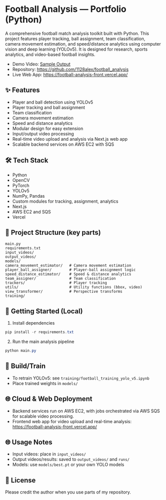 # Football Analysis — Portfolio (Python)

A comprehensive football match analysis toolkit built with Python. This project features player tracking, ball assignment, team classification, camera movement estimation, and speed/distance analytics using computer vision and deep learning (YOLOv5). It is designed for research, sports analytics, and video-based football insights.

- Demo Video: [Sample Output](output_videos/output_video.avi)
- Repository: https://github.com/1128alex/football_analysis
 - Live Web App: https://football-analysis-front.vercel.app/

## ✨ Features
- Player and ball detection using YOLOv5
- Player tracking and ball assignment
- Team classification
- Camera movement estimation
- Speed and distance analytics
- Modular design for easy extension
- Input/output video processing
 - Real-time video upload and analysis via Next.js web app
 - Scalable backend services on AWS EC2 with SQS

## 🛠️ Tech Stack
- Python
- OpenCV
- PyTorch
- YOLOv5
- NumPy, Pandas
- Custom modules for tracking, assignment, analytics
 - Next.js
 - AWS EC2 and SQS
 - Vercel

## 📁 Project Structure (key parts)
```
main.py
requirements.txt
input_videos/
output_videos/
models/
camera_movement_estimator/   # Camera movement estimation
player_ball_assigner/        # Player-ball assignment logic
speed_distance_estimator/    # Speed & distance analytics
team_assigner/               # Team classification
trackers/                    # Player tracking
utils/                       # Utility functions (bbox, video)
view_transformer/            # Perspective transforms
training/
```

## 🚀 Getting Started (Local)

1) Install dependencies
```powershell
pip install -r requirements.txt
```

2) Run the main analysis pipeline
```powershell
python main.py
```

## 🧱 Build/Train
- To retrain YOLOv5: see `training/football_training_yolo_v5.ipynb`
- Place trained weights in `models/`

## 🌐 Cloud & Web Deployment
- Backend services run on AWS EC2, with jobs orchestrated via AWS SQS for scalable video processing.
- Frontend web app for video upload and real-time analysis: https://football-analysis-front.vercel.app/

## 🌐 Usage Notes
- Input videos: place in `input_videos/`
- Output videos/results: saved to `output_videos/` and `runs/`
- Models: use `models/best.pt` or your own YOLO models

## 📄 License
Please credit the author when you use parts of my repository.
